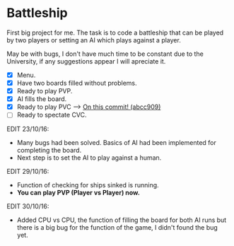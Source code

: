 # Battleship 

First big project for me. The task is to code a battleship that can be played by two players or setting an AI which plays against a player.

May be with bugs, I don't have much time to be constant due to the University, if any suggestions appear I will apreciate it.

- [X] Menu.
- [X] Have two boards filled without problems.
- [X] Ready to play PVP.
- [X] AI fills the board.
- [X] Ready to play PVC --> [On this commit! (abcc909)](https://github.com/Zeby95/Battleship/blob/abcc909054657340c5f60325ddb82b07636c456f/Battleship.c)
- [ ] Ready to spectate CVC.

EDIT 23/10/16: 
* Many bugs had been solved. Basics of AI had been implemented for completing the board. 
* Next step is to set the AI to play against a human.

EDIT 29/10/16:
* Function of checking for ships sinked is running.
* **You can play PVP (Player vs Player) now.** 

EDIT 30/10/16:
* Added CPU vs CPU, the function of filling the board for both AI runs but there is a big bug for the function of the game, I didn't found the bug yet.

